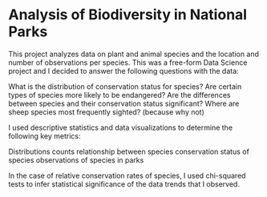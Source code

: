 # Analysis of Biodiversity in National Parks

This project analyzes data on plant and animal species and the location and number of observations per species. This was a free-form Data Science project and I decided to answer the following questions with the data:

What is the distribution of conservation status for species?
Are certain types of species more likely to be endangered?
Are the differences between species and their conservation status significant?
Where are sheep species most frequently sighted? (because why not)

I used descriptive statistics and data visualizations to determine the following key metrics:

Distributions
counts
relationship between species
conservation status of species
observations of species in parks

In the case of relative conservation rates of species, I used chi-squared tests to infer statistical significance of the data trends that I observed.
